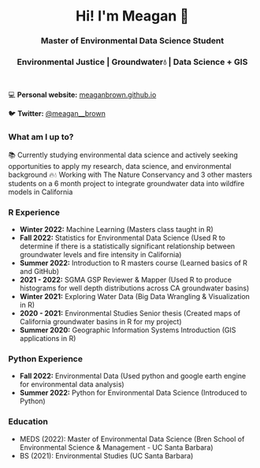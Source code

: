 <h1 align="center">Hi! I'm Meagan 🌱</h1>

<h3 align="center">Master of Environmental Data Science Student</h3>
<h3 align="center">Environmental Justice | Groundwater💧 | Data Science + GIS </h3>
<br>

💻 **Personal website:** [meaganbrown.github.io](https://meaganbrown.github.io/)

🐦 **Twitter:** [@meagan__brown](https://twitter.com/meagan__brown)

### What am I up to? 

📚 Currently studying environmental data science and actively seeking opportunities to apply my research, data science, and environmental background
🔥💧 Working with The Nature Conservancy and 3 other masters students on a 6 month project to integrate groundwater data into wildfire models in California

### R Experience
- **Winter 2022:** Machine Learning (Masters class taught in R)
- **Fall   2022:** Statistics for Environmental Data Science (Used R to determine if there is a statistically significant relationship between groundwater levels and fire intensity in California) 
- **Summer 2022:** Introduction to R masters course (Learned basics of R and GitHub)
- **2021 - 2022:** SGMA GSP Reviewer & Mapper (Used R to produce histograms for well depth distributions across CA groundwater basins)
- **Winter 2021:** Exploring Water Data (Big Data Wrangling & Visualization in R)
- **2020 - 2021:** Environmental Studies Senior thesis (Created maps of California groundwater basins in R for my project)
- **Summer 2020:** Geographic Information Systems Introduction (GIS applications in R)

### Python Experience
- **Fall   2022:** Environmental Data (Used python and google earth engine for environmental data analysis)
- **Summer 2022:** Python for Environmental Data Science (Introduced to Python)

### Education

- MEDS (2022): Master of Environmental Data Science (Bren School of Environmental Science & Management - UC Santa Barbara)
- BS (2021): Environmental Studies (UC Santa Barbara)


<!--
**meaganbrown/meaganbrown** is a ✨ _special_ ✨ repository because its `README.md` (this file) appears on your GitHub profile.

Here are some ideas to get you started:

- 🔭 I’m currently working on ...
- 🌱 I’m currently learning ...
- 👯 I’m looking to collaborate on ...
- 🤔 I’m looking for help with ...
- 💬 Ask me about ...
- 📫 How to reach me: ...
- 😄 Pronouns: ...
- ⚡ Fun fact: ...
-->
